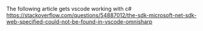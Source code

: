 
The following article gets vscode working with c#
https://stackoverflow.com/questions/54887012/the-sdk-microsoft-net-sdk-web-specified-could-not-be-found-in-vscode-omnisharp